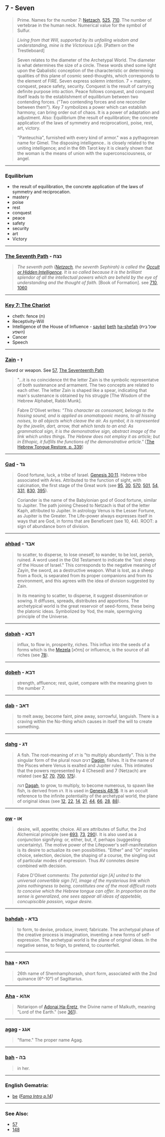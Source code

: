 ## 7 - Seven
> Prime. Names for the number 7: [Netzach](148), [525](525), [710](710). The number of vertebrae in the human neck. Numerical value for the symbol of Sulfur.

> *Living from that Will, supported by its unfailing wisdom and understanding, mine is the Victorious Life.* [Pattern on the Trestleboard]

> Seven relates to the diameter of the Archetypal World. The diameter is what determines the size of a circle. These words shed some light upon the Qabalistic conception of the characteristic or determining qualities of this plane of cosmic seed-thoughts, which corresponds to the element of FIRE. Seven express solemn intention. 7 = mastery, conquest, peace safety, security. Conquest is the result of carrying definite purpose into action. Peace follows conquest, and conquest itself leads to the establishment of equilibrium between two contending forces. ("Two contending forces and one reconciler between them"). Key 7 symbolizes a power which can establish harmony, can bring order out of chaos. It is a power of adaptation and adjustment. Also: Equilibrium (the result of equilibration; the concrete application of the laws of symmetry and reciprocation), poise, rest, art, victory.

> "Panteuchia", furnished with every kind of armor." was a pythagorean name for Gimel. The disposing intelligence.. is closely related to the uniting intelligence; and in the 6th Tarot key it is clearly shown that the woman is the means of union with the superconsciousness, or angel.


---

### Equilibrium

- the result of equilibration, the concrete application of the laws of symmetry and reciprocation.
- mastery
- poise
- rest
- conquest
- peace
- safety
- security
- art
- Victory

---

### [The Seventh Path](/keys/NTzCh) - נצח
> *The seventh path ([Netzach](/keys/NTzCh), the seventh Sephirah) is called the [Occult or Hidden Intelligence](/keys/ShKL.NSThR). It is so called because it is the brilliant splendor of all the intellectual powers which are beheld by the eye of understanding and the thought of faith.* [Book of Formation]. see [710](710), [1060](1060)

---

### [Key 7: The Chariot](/keys/Ch)

- cheth: fence (ח)
- Receptivity-Will
- Intelligence of the House of Influence - [saykel](/keys/ShKL) [beth](/keys/BITh) [ha-shefah](/keys/HShPO) (שכל בית השפע)
- Cancer
- Speech

---

### [Zain](/keys/Z) - ז
Sword or weapon. See [57](57), [The Seventeenth Path](17)

> "...it is no coincidence tht the letter Zain is the symbolic representatve of both sustenance and armament. The two concepts are related to each other. The letter Zain is shaped like a spear, indicating that man's sustenance is obtained by his struggle [The Wisdom of the Hebrew Alphabet, Rabbi Munk].

> Fabre D'Olivet writes: *"This character as consonant, belongs to the hissing sound, and is applied as onomatopoeic means, to all hissing noises, to all objects which cleave the air. As symbol, it is represented by the javelin, dart, arrow, that which tends to an end: As grammatical sign, it is the demonstrative sign, abstract image of the link which unites things. The Hebrew does not employ it as article; but in Ethopic, it fulfills the functions of the demonstrative article."* [[The Hebrew Tongue Restore, p. 339](https://archive.org/stream/hebraictongueres00fabriala#page/n359/mode/2up)]

---

### [Gad](/keys/GD) - גד
> Good fortune, luck, a tribe of Israel. [Genesis 30:11](http://biblehub.com/genesis/30-11.htm). Hebrew tribe associated with Aries. Attributed to the function of sight, with calcination, the first stage of the Great work (see [95](95), [30](30), [570](570), [501](501), [54](54), [331](331), [830](830), [395](395)).

> Coriander is the name of the Babylonian god of Good fortune, similar to Jupiter. The path joining Chesed to Netzach is that of the letter Kaph, attributed to Jupiter. In astrology Venus is the Lesser Fortune, as Jupiter is the Greater. The Life-power always expresses itself in ways that are God, in forms that are Beneficent (see 10, 44). ROOT: a sign of abundance born of division.

---

### [ahbad](/keys/ABD) - אבד
> to scatter, to disperse, to lose oneself, to wander, to be lost, perish, ruined. A word used in the Old Testament to indicate the "lost sheep of the House of Israel." This corresponds to the negative meaning of Zayin, the sword, as a destructive weapon. What is lost, as a sheep from a flock, is separated from its proper companions and from its environment, and this agrees with the idea of division suggested by Zain.

> In its meaning to scatter, to disperse, it suggest dissemination or sowing. It diffuses, spreads, distributes and apportions. The archetypical world is the great reservoir of seed-forms, these being the platonic ideas. Symbolized by Yod, the male, spermgiving principle of the Universe.

---

### [dabah](/keys/DBA) - דבא
> influx, to flow in, prosperity, riches. This influx into the seeds of a forms which is the [Mezela](/keys/MZLA) [מזלא] or influence, is the source of all riches (see [78](78)).

---

### [dobeh](/keys/DBA) - דבא
> strength, affluence; rest, quiet, compare with the meaning given to the number 7.

---

### [dab](/keys/DAB) - דאב
> to melt away, become faint, pine away, sorrowful, languish. There is a craving within the No-thing which causes in itself the will to create something.

---

### [dahg](/keys/DG) - דג
> A fish. The root-meaning of דג is "to multiply abundantly". This is the singular form of the plural noun דגים [Dagim](/keys/DGIM), fishes. It is the name of the Pisces where Venus is exalted and Jupiter rules. This intimates that the powers represented by 4 (Chesed) and 7 (Netzach) are related (see [57](57), [70](70), [700](700), [175](175)).

> דגה [Dagah](/keys/DGH), to grow, to multiply, to become numerous, to spawn like fish, is derived from דג. It is used in [Genesis 48:16](http://biblehub.com/genesis/48-16.htm). It is an occult reference to the infinite potentiality of the archetypal world, the plane of original ideas (see [12](12), [22](22), [14](14), [21](21), [44](44), [66](66), [28](28), [88](88)).

---

### [ow](/keys/AV) - או
> desire, will, appetite; choice. All are attributes of Sulfur, the 2nd Alchemical principle (see [693](693), [73](73), [290](290)). It is also used as a conjunction signifying: or, either, but, if, perhaps (suggesting uncertainty). The motive power of the Lifepower's self-manifestation is its desire to actualize its own possibilities. "Either" and "Or" implies choice, selection, decision, the shaping of a course, the singling out of particular modes of expression. Thus AV connotes desire combined with decision.

> Fabre D'Olivet comments: *The potential sign [A] united to the universal convertible sign [V], image of the mysterious link which joins nothingness to being, constitutes one of the most difficult roots to conceive which the Hebrew tongue can offer. In proportion as the sense is generalized, one sees appear all ideas of appeteble, concupiscible passion, vague desire.*

---

### [bahdah](/keys/BDA) - בדא
> to form, to devise, produce, invent; fabricate. The archetypal phase of the creative process is imagination, inventing a new forms of self-expression. The archetypal world is the plane of original ideas. In the negative sense, to feign, to pretend, to counterfeit.

---

### [haa](/keys/HAA) - האא
> 26th name of Shemhamphorash, short form, associated with the 2nd quinance (6°-10°) of Sagittarius.

---

### [Aha](/keys/AHA) - אהא
> Notariqon of [Adonai Ha-Eretz](/keys/ADNI.HARTz), the Divine name of Malkuth, meaning "Lord of the Earth." (see [361](361)).

---

### [agag](/keys/AGG) - אגג
> "flame." The proper name Agag.

---

### [bah](/keys/BH) - בה
> in her.

---

### English Gematria:

- [be](/english?word=be) *([Fama Intro p.14](https://archive.org/stream/fameconfessionof00vaug#page/n14/mode/2up))*

---

### See Also:

- [57](57)
- [148](148)






